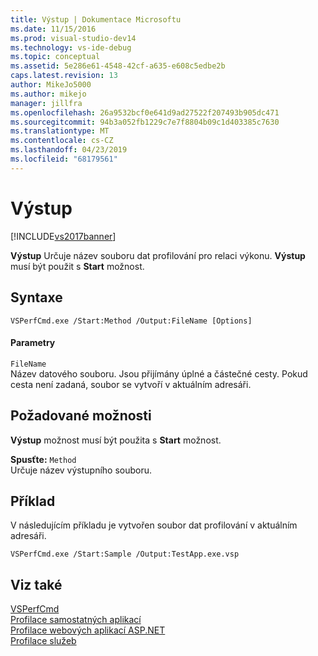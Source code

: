 ```yaml
---
title: Výstup | Dokumentace Microsoftu
ms.date: 11/15/2016
ms.prod: visual-studio-dev14
ms.technology: vs-ide-debug
ms.topic: conceptual
ms.assetid: 5e286e61-4548-42cf-a635-e608c5edbe2b
caps.latest.revision: 13
author: MikeJo5000
ms.author: mikejo
manager: jillfra
ms.openlocfilehash: 26a9532bcf0e641d9ad27522f207493b905dc471
ms.sourcegitcommit: 94b3a052fb1229c7e7f8804b09c1d403385c7630
ms.translationtype: MT
ms.contentlocale: cs-CZ
ms.lasthandoff: 04/23/2019
ms.locfileid: "68179561"
---
```

# <a name="output"></a>Výstup
[!INCLUDE[vs2017banner](../includes/vs2017banner.md)]

**Výstup** Určuje název souboru dat profilování pro relaci výkonu. **Výstup** musí být použit s **Start** možnost.  
  
## <a name="syntax"></a>Syntaxe  
  
```  
VSPerfCmd.exe /Start:Method /Output:FileName [Options]  
```  
  
#### <a name="parameters"></a>Parametry  
 `FileName`  
 Název datového souboru. Jsou přijímány úplné a částečné cesty. Pokud cesta není zadaná, soubor se vytvoří v aktuálním adresáři.  
  
## <a name="required-options"></a>Požadované možnosti  
 **Výstup** možnost musí být použita s **Start** možnost.  
  
 **Spusťte:** `Method`  
 Určuje název výstupního souboru.  
  
## <a name="example"></a>Příklad  
 V následujícím příkladu je vytvořen soubor dat profilování v aktuálním adresáři.  
  
```  
VSPerfCmd.exe /Start:Sample /Output:TestApp.exe.vsp  
```  
  
## <a name="see-also"></a>Viz také  
 [VSPerfCmd](../profiling/vsperfcmd.md)   
 [Profilace samostatných aplikací](../profiling/command-line-profiling-of-stand-alone-applications.md)   
 [Profilace webových aplikací ASP.NET](../profiling/command-line-profiling-of-aspnet-web-applications.md)   
 [Profilace služeb](../profiling/command-line-profiling-of-services.md)
